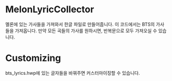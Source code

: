 # MelonLyricCollector
멜론에 있는 가사들을 가져와서 한글 파일로 만들어줍니다. 
이 코드에서는 BTS의 가사들을 가져옵니다.
만약 모든 곡들의 가사를 원하시면, 반복문으로 모두 가져오실 수 있습니다.

# Customizing
bts_lyrics.hwp에 있는 글자들을 바꿔주면 커스터마이징할 수 있습니다.
